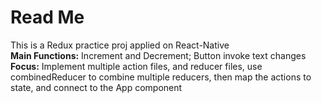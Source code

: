 # Read Me
This is a Redux practice proj applied on React-Native </br>
<strong>Main Functions:</strong> Increment and Decrement; Button invoke text changes</br>
<strong>Focus:</strong> Implement multiple action files, and reducer files, use combinedReducer to combine multiple reducers, then map the actions to state, and connect to the App component</br>
